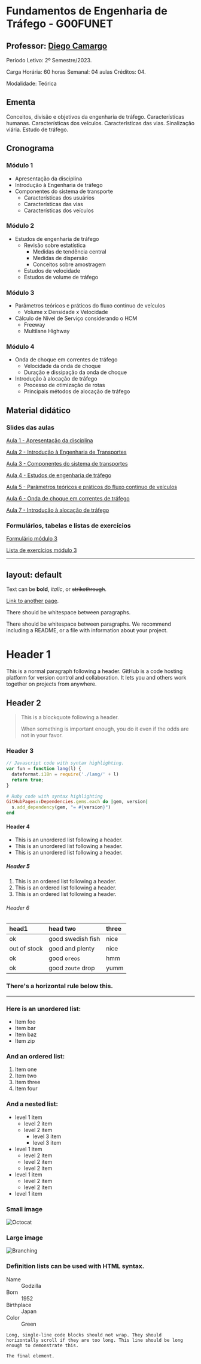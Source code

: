 # Fundamentos de Engenharia de Tráfego - **G00FUNET**

Professor: [Diego Camargo](./another-page.html)
---
Período Letivo: 2º Semestre/2023.

Carga Horária:  60 horas	  Semanal: 04 aulas		  Créditos: 04.

Modalidade: Teórica

## Ementa
Conceitos, divisão e objetivos da engenharia de tráfego. Características humanas. Características dos veículos. Características
das vias. Sinalização viária. Estudo de tráfego.

## Cronograma
### Módulo 1
- Apresentação da disciplina
- Introdução à Engenharia de tráfego
- Componentes do sistema de transporte
  - Características dos usuários
  - Características das vias
  - Características dos veículos

### Módulo 2
- Estudos de engenharia de tráfego
  - Revisão sobre estatística
    - Medidas de tendência central
    - Medidas de dispersão
    - Conceitos sobre amostragem
  - Estudos de velocidade
  - Estudos de volume de tráfego
 
### Módulo 3
- Parâmetros teóricos e práticos do fluxo contínuo de veículos
  - Volume x Densidade x Velocidade
- Cálculo de Nível de Serviço considerando o HCM
  - Freeway
  - Multilane Highway
 
### Módulo 4
- Onda de choque em correntes de tráfego
  - Velocidade da onda de choque
  - Duração e dissipação da onda de choque
- Introdução à alocação de tráfego
  - Processo de otimização de rotas
  - Principais métodos de alocação de tráfego

## Material didático
### Slides das aulas
[Aula 1 - Apresentação da disciplina](link)

[Aula 2 - Introdução à Engenharia de Transportes](link)

[Aula 3 - Componentes do sistema de transportes](link)

[Aula 4 - Estudos de engenharia de tráfego](link)

[Aula 5 - Parâmetros teóricos e práticos do fluxo contínuo de veículos](link)

[Aula 6 - Onda de choque em correntes de tráfego](link)

[Aula 7 - Introdução à alocação de tráfego](link)

### Formulários, tabelas e listas de exercícios
[Formulário módulo 3](link)

[Lista de exercícios módulo 3](link)


---
layout: default
---

Text can be **bold**, _italic_, or ~~strikethrough~~.

[Link to another page](./another-page.html).

There should be whitespace between paragraphs.

There should be whitespace between paragraphs. We recommend including a README, or a file with information about your project.

# Header 1

This is a normal paragraph following a header. GitHub is a code hosting platform for version control and collaboration. It lets you and others work together on projects from anywhere.

## Header 2

> This is a blockquote following a header.
>
> When something is important enough, you do it even if the odds are not in your favor.

### Header 3

```js
// Javascript code with syntax highlighting.
var fun = function lang(l) {
  dateformat.i18n = require('./lang/' + l)
  return true;
}
```

```ruby
# Ruby code with syntax highlighting
GitHubPages::Dependencies.gems.each do |gem, version|
  s.add_dependency(gem, "= #{version}")
end
```

#### Header 4

*   This is an unordered list following a header.
*   This is an unordered list following a header.
*   This is an unordered list following a header.

##### Header 5

1.  This is an ordered list following a header.
2.  This is an ordered list following a header.
3.  This is an ordered list following a header.

###### Header 6

| head1        | head two          | three |
|:-------------|:------------------|:------|
| ok           | good swedish fish | nice  |
| out of stock | good and plenty   | nice  |
| ok           | good `oreos`      | hmm   |
| ok           | good `zoute` drop | yumm  |

### There's a horizontal rule below this.

* * *

### Here is an unordered list:

*   Item foo
*   Item bar
*   Item baz
*   Item zip

### And an ordered list:

1.  Item one
1.  Item two
1.  Item three
1.  Item four

### And a nested list:

- level 1 item
  - level 2 item
  - level 2 item
    - level 3 item
    - level 3 item
- level 1 item
  - level 2 item
  - level 2 item
  - level 2 item
- level 1 item
  - level 2 item
  - level 2 item
- level 1 item

### Small image

![Octocat](https://github.githubassets.com/images/icons/emoji/octocat.png)

### Large image

![Branching](https://guides.github.com/activities/hello-world/branching.png)


### Definition lists can be used with HTML syntax.

<dl>
<dt>Name</dt>
<dd>Godzilla</dd>
<dt>Born</dt>
<dd>1952</dd>
<dt>Birthplace</dt>
<dd>Japan</dd>
<dt>Color</dt>
<dd>Green</dd>
</dl>

```
Long, single-line code blocks should not wrap. They should horizontally scroll if they are too long. This line should be long enough to demonstrate this.
```

```
The final element.
```
